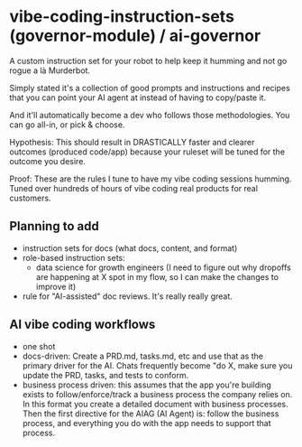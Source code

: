 # vibe-coding-instruction-sets (governor-module) / ai-governor

A custom instruction set for your robot to help keep it humming and not go rogue a là Murderbot.

Simply stated it's a collection of good prompts and instructions and recipes that you can point your AI agent at instead of having to copy/paste it.

And it'll automatically become a dev who follows those methodologies. You can go all-in, or pick & choose.

Hypothesis: This should result in DRASTICALLY faster and clearer outcomes (produced code/app) because your ruleset will be tuned for the outcome you desire.

Proof: These are the rules I tune to have my vibe coding sessions humming. Tuned over hundreds of hours of vibe coding real products for real customers.

## Planning to add
- instruction sets for docs (what docs, content, and format)
- role-based instruction sets:
  - data science for growth engineers (I need to figure out why dropoffs are happening at X spot in my flow, so I can make the changes to improve it)
- rule for "AI-assisted" doc reviews. It's really really great.

## AI vibe coding workflows
- one shot
- docs-driven: Create a PRD.md, tasks.md, etc and use that as the primary driver for the AI. Chats frequently become "do X, make sure you update the PRD, tasks, and tests to conform.
- business process driven: this assumes that the app you're building exists to follow/enforce/track a business process the company relies on. In this format you create a detailed document with business processes. Then the first directive for the AIAG (AI Agent) is: follow the business process, and everything you do with the app needs to support that process.
